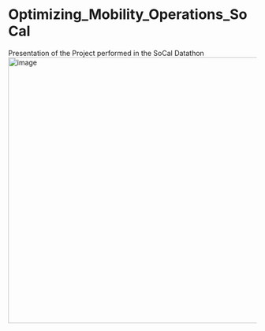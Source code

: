 # Optimizing_Mobility_Operations_SoCal
Presentation of the Project performed in the SoCal Datathon
<img width="1204" height="540" alt="image" src="https://github.com/user-attachments/assets/44633458-729d-4fbf-a8e6-932166ec6a8b" />
